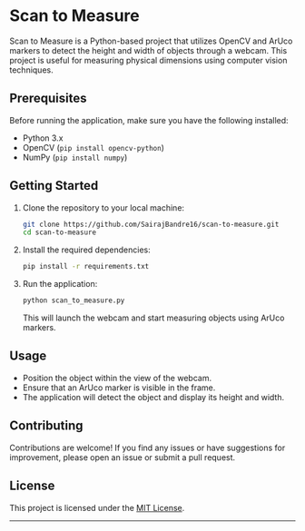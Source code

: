 
# Scan to Measure

Scan to Measure is a Python-based project that utilizes OpenCV and ArUco markers to detect the height and width of objects through a webcam. This project is useful for measuring physical dimensions using computer vision techniques.

## Prerequisites

Before running the application, make sure you have the following installed:

- Python 3.x
- OpenCV (`pip install opencv-python`)
- NumPy (`pip install numpy`)

## Getting Started

1. Clone the repository to your local machine:

   ```bash
   git clone https://github.com/SairajBandre16/scan-to-measure.git
   cd scan-to-measure
   ```

2. Install the required dependencies:

   ```bash
   pip install -r requirements.txt
   ```

3. Run the application:

   ```bash
   python scan_to_measure.py
   ```

   This will launch the webcam and start measuring objects using ArUco markers.

## Usage

- Position the object within the view of the webcam.
- Ensure that an ArUco marker is visible in the frame.
- The application will detect the object and display its height and width.



## Contributing

Contributions are welcome! If you find any issues or have suggestions for improvement, please open an issue or submit a pull request.

## License

This project is licensed under the [MIT License](LICENSE).

---

